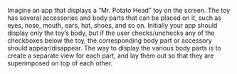 Imagine an app that displays a “Mr. Potato Head” toy on the screen. The toy has several accessories and body parts that can be placed on it, such as eyes, nose, mouth, ears, hat, shoes, and so on.  Initially your app should display only the toy’s body, but if the user checks/unchecks any of the checkboxes below the toy, the corresponding body part or accessory should appear/disappear.  The way to display the various body parts is to create a separate view for each part, and lay them out so that they are superimposed on top of each other.
